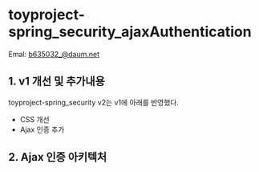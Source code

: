 # toyproject-spring_security_ajaxAuthentication

Emal: b635032_@daum.net

## 1. v1 개선 및 추가내용

toyproject-spring_security v2는 v1에 아래를 반영했다.

+ CSS 개선
+ Ajax 인증 추가

## 2. Ajax 인증 아키텍처

